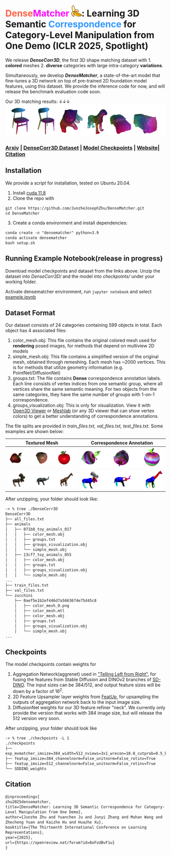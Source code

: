 # <span style="color:#FF6347">Dense</span><span style="color:magenta">Matcher</span> <img src="figs/banana-icon.svg" width="32">: Learning 3D Semantic <span style="color:#3399FF">Correspondence</span> for Category-Level Manipulation from One Demo (ICLR 2025, Spotlight)

We release ***<b>DenseCorr3D</b>***, the first 3D shape matching dataset  with 1. <b>colored</b> meshes 2. <b>diverse</b> categories with large intra-category <b>variations</b>. 

Simultaneously, we develop ***<b>DenseMatcher</b>***, a state-of-the-art model that fine-tunes a 3D network on top of pre-trained 2D foundation model features, using this dataset. We provide the inference code for now, and will release the benchmark evaluation code soon.

Our 3D matching results: &#8595;&#8595;&#8595;
![model results](figs/results.png)


### [Arxiv](https://openreview.net/pdf?id=8oFvUBvF1u) | [DenseCorr3D Dataset](https://drive.google.com/file/d/1bpgsNu8JewRafhdRN4woQL7ObQtfgcpu/view?usp=sharing) | [Model Checkpoints](https://drive.google.com/file/d/1rVNixF4AYYQgmQ-biJaLtbT_wGHPXkCf/view?usp=sharing) | [Website](https://tea-lab.github.io/DenseMatcher/)| [Citation](#citation)

## Installation
We provide a script for installation, tested on Ubuntu 20.04.
1. Install [cuda 11.8](https://developer.nvidia.com/cuda-11-8-0-download-archive)
2. Clone the repo with 
```
git clone https://github.com/JunzheJosephZhu/DenseMatcher.git
cd DenseMatcher
```
3. Create a conda environment and install dependencies: 
```
conda create -n "densematcher" python=3.9
conda activate densematcher
bash setup.sh
```

## Running Example Notebook(release in progress)
Download model checkpoints and dataset from the links above. Unzip the dataset into *DenseCorr3D/* and the model into *checkpoints/* under your working folder.

Activate densematcher environment, run ```jupyter notebook``` and select [example.ipynb](example.ipynb)

## Dataset Format
Our dataset consists of 24 categories containing 599 objects in total. Each object has 4 associated files:
1. color_mesh.obj: This file contains the original colored mesh used for <b>rendering</b> posed images, for methods that depend on multiview 2D models
2. simple_mesh.obj: This file contains a simplified version of the original mesh, obtained through remeshing. Each mesh has ~2000 vertices. This is for methods that utilize geometry information (e.g. PointNet/DiffusionNet)
3. groups.txt: The file contains <b>Dense</b> correspondence annotation labels. Each line consists of vertex indices from one semantic group, where all vertices share the same semantic meaning. For two objects from the same categories, they have the same number of groups with 1-on-1 correspondence.   
4. groups_visualization.obj: This is only for visualization. View it with [Open3D Viewer](https://www.open3d.org/download/) or [Meshlab](https://www.meshlab.net/) (or any 3D viewer that can show vertex colors) to get a better understanding of correspondence annotations.

The file splits are provided in *train_files.txt, val_files.txt, test_files.txt*. Some examples are shown below:

Textured Mesh | Correspondence Annotation
:-------------------------:|:-------------------------:
![](figs/apples_color.png)  |  ![](figs/apples_annotation2.png)
![](figs/animals_color.png) |  ![](figs/animals_annotation.png)


After unzipping, your folder should look like:
```
-> % tree ./DenseCorr3D 
DenseCorr3D
├── all_files.txt
├── animals
│   ├── 071b8_toy_animals_017
│   │   ├── color_mesh.obj
│   │   ├── groups.txt
│   │   ├── groups_visualization.obj
│   │   └── simple_mesh.obj
│   ├── 13cf7_toy_animals_055
│   │   ├── color_mesh.obj
│   │   ├── groups.txt
│   │   ├── groups_visualization.obj
│   │   └── simple_mesh.obj
...
├── train_files.txt
├── val_files.txt
└── zucchini
    ├── 0aef5e1b2ef446d7a5663674e75d45c8
    │   ├── color_mesh_0.png
    │   ├── color_mesh.mtl
    │   ├── color_mesh.obj
    │   ├── groups.txt
    │   ├── groups_visualization.obj
    │   └── simple_mesh.obj
...
```

## Checkpoints
The model checkpoints contain weights for 
1. Aggregation Network(aggrenet) used in ["Telling Left from Right"](https://telling-left-from-right.github.io/), for fusing the features from Stable Diffusion and DINOv2 branches of [SD-DINO](https://sd-complements-dino.github.io/). The input sizes can be 384/512, and output feature sizes will be down by a factor of $16^2$.
2. 2D Feature Upsampler layer weights from [FeatUp](https://openreview.net/forum?id=GkJiNn2QDF), for upsampling the outputs of aggregation network back to the input image size.
3. DiffusionNet weights for our 3D feature refiner "neck". We currently only provide the version that works with 384 image size, but will release the 512 version very soon.

After unzipping, your folder should look like
```
-> % tree ./checkpoints -L 1
./checkpoints
├── exp_mvmatcher_imsize=384_width=512_nviews=3x1_wrecon=10.0_cutprob=0.5_blocks=8_release_jitter=0.0
├── featup_imsize=384_channelnorm=False_unitnorm=False_rotinv=True
├── featup_imsize=512_channelnorm=False_unitnorm=False_rotinv=True
└── SDDINO_weights
```

## Citation
```
@inproceedings{
zhu2025densematcher,
title={DenseMatcher: Learning 3D Semantic Correspondence for Category-Level Manipulation from One Demo},
author={Junzhe Zhu and Yuanchen Ju and Junyi Zhang and Muhan Wang and Zhecheng Yuan and Kaizhe Hu and Huazhe Xu},
booktitle={The Thirteenth International Conference on Learning Representations},
year={2025},
url={https://openreview.net/forum?id=8oFvUBvF1u}
}
```
